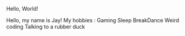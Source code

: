 Hello, World!

Hello, my name is Jay!
My hobbies :
Gaming
Sleep
BreakDance
Weird coding
Talking to a rubber duck